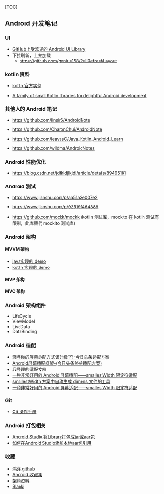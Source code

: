 [TOC]



## Android 开发笔记

### UI

- [GitHub上受欢迎的 Android UI Library](https://hndeveloper.github.io/2017/github-android-ui.html)
- 下拉刷新，上拉加载
  - https://github.com/genius158/PullRefreshLayout

### kotlin 资料

- [kotlin 官方实例](https://play.kotlinlang.org/byExample/overview)

- [A family of small Kotlin libraries for delightful Android development](https://github.com/LouisCAD/Splitties)

### 其他人的  Android  笔记

- https://github.com/linsir6/AndroidNote

- https://github.com/CharonChui/AndroidNote

- https://github.com/leavesC/Java_Kotlin_Android_Learn
- https://github.com/wildma/AndroidNotes

### Android 性能优化

- https://blog.csdn.net/jdfkldjlkjdl/article/details/89495181

### Android 测试

- https://www.jianshu.com/p/aa51a3e007e2

- https://www.jianshu.com/p/925191464389

- https://github.com/mockk/mockk (kotlin 测试库，mockito 在 kotlin 测试有限制，此库替代 mockito 测试库)

### Android 架构

#### MVVM 架构

- [java实现的 demo](https://github.com/mengjingbo/ViewModelAndLiveDataSample)
- [kotlin 实现的 demo](https://github.com/hgncxzy/ViewModelAndLiveDataSample    )

#### MVP 架构

#### MVC 架构

### Android 架构组件

- LifeCycle
- ViewModel
- LiveData
- DataBinding

### Android 适配

- [骚年你的屏幕适配方式该升级了!-今日头条适配方案]( https://www.jianshu.com/p/55e0fca23b4f?utm_campaign=maleskine&utm_content=note&utm_medium=seo_notes&utm_source=recommendation)
- [Android屏幕适配框架-(今日头条终极适配方案)]( https://www.jianshu.com/p/cd373f529bea?tdsourcetag=s_pctim_aiomsg)
- [我整理的适配文档](https://github.com/hgncxzy/AndroidNote/blob/master/Android%E9%80%82%E9%85%8D%E9%97%AE%E9%A2%98.md)
- [一种非常好用的 Android 屏幕适配——smallestWidth 限定符适配](https://www.jianshu.com/p/1302ad5a4b04)
- [smallestWidth 方案中自动生成 dimens 文件的工具](https://github.com/hgncxzy/dimens_sw)
- [一种非常好用的 Android 屏幕适配——smallestWidth 限定符适配](https://github.com/hgncxzy/ScreenAdaptation)

### Git
  - [Git 操作手册](https://github.com/hgncxzy/AndroidNote/blob/master/Git.md)

### Android 打包相关

- [Android Studio 将Library打包成jar或aar包](https://blog.csdn.net/chengxu_hou/article/details/80136548)
- [如何在Android Studio添加本地aar包引用](https://blog.csdn.net/github_27263697/article/details/79196273)

### 收藏

- [鸿洋 github](https://github.com/hongyangAndroid?tab=repositories)
- [Android 收藏集](https://www.jianshu.com/p/dad51f6c9c4d?utm_campaign=maleskine&utm_content=note&utm_medium=seo_notes&utm_source=recommendation)
- [架构资料](https://github.com/0voice/from_coder_to_expert)
- [Blankj](https://github.com/Blankj)


